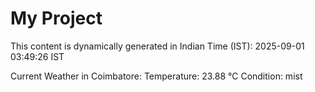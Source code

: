 # My Project

This content is dynamically generated in Indian Time (IST): 2025-09-01 03:49:26 IST


Current Weather in Coimbatore:
Temperature: 23.88 °C
Condition: mist
